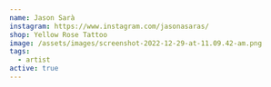 ```yaml
---
name: Jason Sarà
instagram: https://www.instagram.com/jasonasaras/
shop: Yellow Rose Tattoo
image: /assets/images/screenshot-2022-12-29-at-11.09.42-am.png
tags:
  - artist
active: true
---
```

